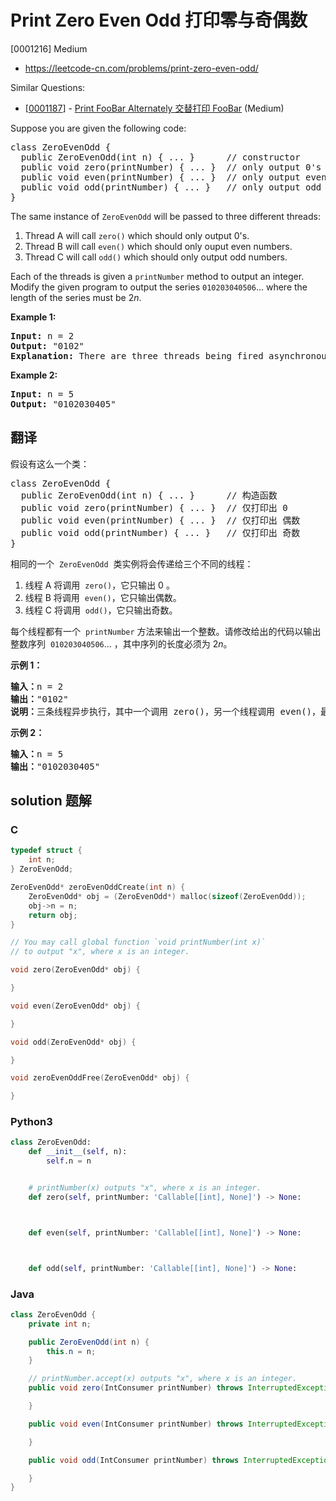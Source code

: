 # Print Zero Even Odd 打印零与奇偶数

[0001216] Medium

- https://leetcode-cn.com/problems/print-zero-even-odd/

Similar Questions:

- [[0001187](https://leetcode-cn.com/problems/print-foobar-alternately/)] - [Print FooBar Alternately 交替打印 FooBar](./0001187.print-foobar-alternately.md) (Medium)

Suppose you are given the following code:

<pre>class ZeroEvenOdd {
&nbsp; public ZeroEvenOdd(int n) { ... }&nbsp;     // constructor
  public void zero(printNumber) { ... }  // only output 0's
  public void even(printNumber) { ... }  // only output even numbers
  public void odd(printNumber) { ... }   // only output odd numbers
}
</pre>

The same instance of `ZeroEvenOdd` will be passed to three different threads:

1.  Thread A will call `zero()` which should only output 0's.
2.  Thread B will call `even()` which should only ouput even numbers.
3.  Thread C will call `odd()` which should only output odd numbers.

Each of the threads is given a `printNumber` method to output an integer. Modify the given program to output the series `010203040506`... where the length of the series must be 2*n*.

**Example 1:**

<pre><b>Input:</b> n = 2
<b>Output:</b> "0102"
<strong>Explanation:</strong> There are three threads being fired asynchronously. One of them calls zero(), the other calls even(), and the last one calls odd(). "0102" is the correct output.
</pre>

**Example 2:**

<pre><b>Input:</b> n = 5
<b>Output:</b> "0102030405"
</pre>

## 翻译

假设有这么一个类：

<pre>class ZeroEvenOdd {
&nbsp; public ZeroEvenOdd(int n) { ... }&nbsp;     // 构造函数
  public void zero(printNumber) { ... }  // 仅打印出 0
  public void even(printNumber) { ... }  // 仅打印出 偶数
  public void odd(printNumber) { ... }   // 仅打印出 奇数
}
</pre>

相同的一个  `ZeroEvenOdd`  类实例将会传递给三个不同的线程：

1.  线程 A 将调用  `zero()`，它只输出 0 。
2.  线程 B 将调用  `even()`，它只输出偶数。
3.  线程 C 将调用  `odd()`，它只输出奇数。

每个线程都有一个  `printNumber` 方法来输出一个整数。请修改给出的代码以输出整数序列  `010203040506`... ，其中序列的长度必须为 2*n*。

**示例 1：**

<pre><strong>输入：</strong>n = 2
<strong>输出：</strong>"0102"
<strong>说明：</strong>三条线程异步执行，其中一个调用 zero()，另一个线程调用 even()，最后一个线程调用odd()。正确的输出为 "0102"。
</pre>

**示例 2：**

<pre><strong>输入：</strong>n = 5
<strong>输出：</strong>"0102030405"
</pre>

## solution 题解

### C

```c
typedef struct {
    int n;
} ZeroEvenOdd;

ZeroEvenOdd* zeroEvenOddCreate(int n) {
    ZeroEvenOdd* obj = (ZeroEvenOdd*) malloc(sizeof(ZeroEvenOdd));
    obj->n = n;
    return obj;
}

// You may call global function `void printNumber(int x)`
// to output "x", where x is an integer.

void zero(ZeroEvenOdd* obj) {

}

void even(ZeroEvenOdd* obj) {

}

void odd(ZeroEvenOdd* obj) {

}

void zeroEvenOddFree(ZeroEvenOdd* obj) {

}
```

### Python3

```python
class ZeroEvenOdd:
    def __init__(self, n):
        self.n = n


	# printNumber(x) outputs "x", where x is an integer.
    def zero(self, printNumber: 'Callable[[int], None]') -> None:



    def even(self, printNumber: 'Callable[[int], None]') -> None:



    def odd(self, printNumber: 'Callable[[int], None]') -> None:


```

### Java

```java
class ZeroEvenOdd {
    private int n;

    public ZeroEvenOdd(int n) {
        this.n = n;
    }

    // printNumber.accept(x) outputs "x", where x is an integer.
    public void zero(IntConsumer printNumber) throws InterruptedException {

    }

    public void even(IntConsumer printNumber) throws InterruptedException {

    }

    public void odd(IntConsumer printNumber) throws InterruptedException {

    }
}
```
